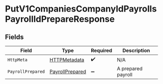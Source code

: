 # PutV1CompaniesCompanyIdPayrollsPayrollIdPrepareResponse


## Fields

| Field                                                         | Type                                                          | Required                                                      | Description                                                   |
| ------------------------------------------------------------- | ------------------------------------------------------------- | ------------------------------------------------------------- | ------------------------------------------------------------- |
| `HttpMeta`                                                    | [HTTPMetadata](../../Models/Components/HTTPMetadata.md)       | :heavy_check_mark:                                            | N/A                                                           |
| `PayrollPrepared`                                             | [PayrollPrepared](../../Models/Components/PayrollPrepared.md) | :heavy_minus_sign:                                            | A prepared payroll                                            |